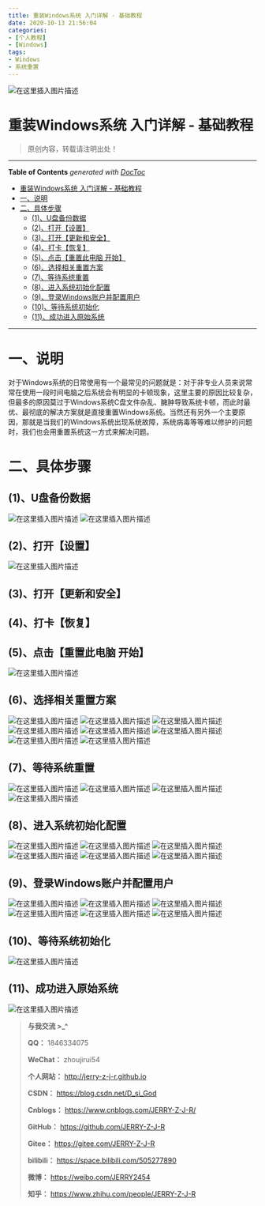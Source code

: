 ```yaml
---
title: 重装Windows系统 入门详解 - 基础教程
date: 2020-10-13 21:56:04
categories:
- [个人教程]
- [Windows]
tags:
- Windows
- 系统重置
---
```

![在这里插入图片描述](https://img-blog.csdnimg.cn/20201013232506507.jpg)
<!--more-->
# 重装Windows系统 入门详解 - 基础教程

> 原创内容，转载请注明出处！

---

<!-- START doctoc generated TOC please keep comment here to allow auto update -->
<!-- DON'T EDIT THIS SECTION, INSTEAD RE-RUN doctoc TO UPDATE -->
**Table of Contents**  *generated with [DocToc](https://github.com/thlorenz/doctoc)*

- [重装Windows系统 入门详解 - 基础教程](#%E9%87%8D%E8%A3%85windows%E7%B3%BB%E7%BB%9F-%E5%85%A5%E9%97%A8%E8%AF%A6%E8%A7%A3---%E5%9F%BA%E7%A1%80%E6%95%99%E7%A8%8B)
- [一、说明](#%E4%B8%80%E8%AF%B4%E6%98%8E)
- [二、具体步骤](#%E4%BA%8C%E5%85%B7%E4%BD%93%E6%AD%A5%E9%AA%A4)
  - [(1)、U盘备份数据](#1u%E7%9B%98%E5%A4%87%E4%BB%BD%E6%95%B0%E6%8D%AE)
  - [(2)、打开【设置】](#2%E6%89%93%E5%BC%80%E8%AE%BE%E7%BD%AE)
  - [(3)、打开【更新和安全】](#3%E6%89%93%E5%BC%80%E6%9B%B4%E6%96%B0%E5%92%8C%E5%AE%89%E5%85%A8)
  - [(4)、打卡【恢复】](#4%E6%89%93%E5%8D%A1%E6%81%A2%E5%A4%8D)
  - [(5)、点击【重置此电脑 开始】](#5%E7%82%B9%E5%87%BB%E9%87%8D%E7%BD%AE%E6%AD%A4%E7%94%B5%E8%84%91-%E5%BC%80%E5%A7%8B)
  - [(6)、选择相关重置方案](#6%E9%80%89%E6%8B%A9%E7%9B%B8%E5%85%B3%E9%87%8D%E7%BD%AE%E6%96%B9%E6%A1%88)
  - [(7)、等待系统重置](#7%E7%AD%89%E5%BE%85%E7%B3%BB%E7%BB%9F%E9%87%8D%E7%BD%AE)
  - [(8)、进入系统初始化配置](#8%E8%BF%9B%E5%85%A5%E7%B3%BB%E7%BB%9F%E5%88%9D%E5%A7%8B%E5%8C%96%E9%85%8D%E7%BD%AE)
  - [(9)、登录Windows账户并配置用户](#9%E7%99%BB%E5%BD%95windows%E8%B4%A6%E6%88%B7%E5%B9%B6%E9%85%8D%E7%BD%AE%E7%94%A8%E6%88%B7)
  - [(10)、等待系统初始化](#10%E7%AD%89%E5%BE%85%E7%B3%BB%E7%BB%9F%E5%88%9D%E5%A7%8B%E5%8C%96)
  - [(11)、成功进入原始系统](#11%E6%88%90%E5%8A%9F%E8%BF%9B%E5%85%A5%E5%8E%9F%E5%A7%8B%E7%B3%BB%E7%BB%9F)

<!-- END doctoc generated TOC please keep comment here to allow auto update -->

---

# 一、说明

对于Windows系统的日常使用有一个最常见的问题就是：对于非专业人员来说常常在使用一段时间电脑之后系统会有明显的卡顿现象，这里主要的原因比较复杂，但最多的原因莫过于Windows系统C盘文件杂乱、臃肿导致系统卡顿，而此时最优、最彻底的解决方案就是直接重置Windows系统。当然还有另外一个主要原因，那就是当我们的Windows系统出现系统故障，系统病毒等等难以修护的问题时，我们也会用重置系统这一方式来解决问题。

# 二、具体步骤

## (1)、U盘备份数据
![在这里插入图片描述](https://img-blog.csdnimg.cn/20201013231638644.jpg?x-oss-process=image/watermark,type_ZmFuZ3poZW5naGVpdGk,shadow_10,text_aHR0cHM6Ly9ibG9nLmNzZG4ubmV0L0Rfc2lfR29k,size_16,color_FFFFFF,t_70#pic_center)
![在这里插入图片描述](https://img-blog.csdnimg.cn/2020101323171588.jpg?x-oss-process=image/watermark,type_ZmFuZ3poZW5naGVpdGk,shadow_10,text_aHR0cHM6Ly9ibG9nLmNzZG4ubmV0L0Rfc2lfR29k,size_16,color_FFFFFF,t_70#pic_center)


## (2)、打开【设置】
![在这里插入图片描述](https://img-blog.csdnimg.cn/20201013231740186.jpg?x-oss-process=image/watermark,type_ZmFuZ3poZW5naGVpdGk,shadow_10,text_aHR0cHM6Ly9ibG9nLmNzZG4ubmV0L0Rfc2lfR29k,size_16,color_FFFFFF,t_70#pic_center)


## (3)、打开【更新和安全】

## (4)、打卡【恢复】

## (5)、点击【重置此电脑 开始】
![在这里插入图片描述](https://img-blog.csdnimg.cn/2020101323190082.jpg?x-oss-process=image/watermark,type_ZmFuZ3poZW5naGVpdGk,shadow_10,text_aHR0cHM6Ly9ibG9nLmNzZG4ubmV0L0Rfc2lfR29k,size_16,color_FFFFFF,t_70#pic_center)
## (6)、选择相关重置方案
![在这里插入图片描述](https://img-blog.csdnimg.cn/20201013232019857.jpg?x-oss-process=image/watermark,type_ZmFuZ3poZW5naGVpdGk,shadow_10,text_aHR0cHM6Ly9ibG9nLmNzZG4ubmV0L0Rfc2lfR29k,size_16,color_FFFFFF,t_70#pic_center)
![在这里插入图片描述](https://img-blog.csdnimg.cn/20201013232041880.jpg?x-oss-process=image/watermark,type_ZmFuZ3poZW5naGVpdGk,shadow_10,text_aHR0cHM6Ly9ibG9nLmNzZG4ubmV0L0Rfc2lfR29k,size_16,color_FFFFFF,t_70#pic_center)
![在这里插入图片描述](https://img-blog.csdnimg.cn/20201013232059135.jpg?x-oss-process=image/watermark,type_ZmFuZ3poZW5naGVpdGk,shadow_10,text_aHR0cHM6Ly9ibG9nLmNzZG4ubmV0L0Rfc2lfR29k,size_16,color_FFFFFF,t_70#pic_center)
![在这里插入图片描述](https://img-blog.csdnimg.cn/20201013232131268.jpg?x-oss-process=image/watermark,type_ZmFuZ3poZW5naGVpdGk,shadow_10,text_aHR0cHM6Ly9ibG9nLmNzZG4ubmV0L0Rfc2lfR29k,size_16,color_FFFFFF,t_70#pic_center)
![在这里插入图片描述](https://img-blog.csdnimg.cn/20201013232146815.jpg?x-oss-process=image/watermark,type_ZmFuZ3poZW5naGVpdGk,shadow_10,text_aHR0cHM6Ly9ibG9nLmNzZG4ubmV0L0Rfc2lfR29k,size_16,color_FFFFFF,t_70#pic_center)
![在这里插入图片描述](https://img-blog.csdnimg.cn/2020101323224128.jpg?x-oss-process=image/watermark,type_ZmFuZ3poZW5naGVpdGk,shadow_10,text_aHR0cHM6Ly9ibG9nLmNzZG4ubmV0L0Rfc2lfR29k,size_16,color_FFFFFF,t_70#pic_center)
![在这里插入图片描述](https://img-blog.csdnimg.cn/2020101323230272.jpg?x-oss-process=image/watermark,type_ZmFuZ3poZW5naGVpdGk,shadow_10,text_aHR0cHM6Ly9ibG9nLmNzZG4ubmV0L0Rfc2lfR29k,size_16,color_FFFFFF,t_70#pic_center)
![在这里插入图片描述](https://img-blog.csdnimg.cn/20201013232318342.jpg?x-oss-process=image/watermark,type_ZmFuZ3poZW5naGVpdGk,shadow_10,text_aHR0cHM6Ly9ibG9nLmNzZG4ubmV0L0Rfc2lfR29k,size_16,color_FFFFFF,t_70#pic_center)

## (7)、等待系统重置

![在这里插入图片描述](https://img-blog.csdnimg.cn/20201013232402545.jpg?x-oss-process=image/watermark,type_ZmFuZ3poZW5naGVpdGk,shadow_10,text_aHR0cHM6Ly9ibG9nLmNzZG4ubmV0L0Rfc2lfR29k,size_16,color_FFFFFF,t_70#pic_center)
![在这里插入图片描述](https://img-blog.csdnimg.cn/20201013232432752.jpg?x-oss-process=image/watermark,type_ZmFuZ3poZW5naGVpdGk,shadow_10,text_aHR0cHM6Ly9ibG9nLmNzZG4ubmV0L0Rfc2lfR29k,size_16,color_FFFFFF,t_70#pic_center)
![在这里插入图片描述](https://img-blog.csdnimg.cn/20201013232450802.jpg?x-oss-process=image/watermark,type_ZmFuZ3poZW5naGVpdGk,shadow_10,text_aHR0cHM6Ly9ibG9nLmNzZG4ubmV0L0Rfc2lfR29k,size_16,color_FFFFFF,t_70#pic_center)
![在这里插入图片描述](https://img-blog.csdnimg.cn/20201013232506507.jpg?x-oss-process=image/watermark,type_ZmFuZ3poZW5naGVpdGk,shadow_10,text_aHR0cHM6Ly9ibG9nLmNzZG4ubmV0L0Rfc2lfR29k,size_16,color_FFFFFF,t_70#pic_center)

## (8)、进入系统初始化配置

![在这里插入图片描述](https://img-blog.csdnimg.cn/2020101323262134.jpg?x-oss-process=image/watermark,type_ZmFuZ3poZW5naGVpdGk,shadow_10,text_aHR0cHM6Ly9ibG9nLmNzZG4ubmV0L0Rfc2lfR29k,size_16,color_FFFFFF,t_70#pic_center)
![在这里插入图片描述](https://img-blog.csdnimg.cn/20201013232637506.jpg?x-oss-process=image/watermark,type_ZmFuZ3poZW5naGVpdGk,shadow_10,text_aHR0cHM6Ly9ibG9nLmNzZG4ubmV0L0Rfc2lfR29k,size_16,color_FFFFFF,t_70#pic_center)
![在这里插入图片描述](https://img-blog.csdnimg.cn/2020101323271732.jpg?x-oss-process=image/watermark,type_ZmFuZ3poZW5naGVpdGk,shadow_10,text_aHR0cHM6Ly9ibG9nLmNzZG4ubmV0L0Rfc2lfR29k,size_16,color_FFFFFF,t_70#pic_center)
![在这里插入图片描述](https://img-blog.csdnimg.cn/2020101323274325.jpg?x-oss-process=image/watermark,type_ZmFuZ3poZW5naGVpdGk,shadow_10,text_aHR0cHM6Ly9ibG9nLmNzZG4ubmV0L0Rfc2lfR29k,size_16,color_FFFFFF,t_70#pic_center)
![在这里插入图片描述](https://img-blog.csdnimg.cn/20201013232801354.jpg?x-oss-process=image/watermark,type_ZmFuZ3poZW5naGVpdGk,shadow_10,text_aHR0cHM6Ly9ibG9nLmNzZG4ubmV0L0Rfc2lfR29k,size_16,color_FFFFFF,t_70#pic_center)
![在这里插入图片描述](https://img-blog.csdnimg.cn/20201013232835171.jpg?x-oss-process=image/watermark,type_ZmFuZ3poZW5naGVpdGk,shadow_10,text_aHR0cHM6Ly9ibG9nLmNzZG4ubmV0L0Rfc2lfR29k,size_16,color_FFFFFF,t_70#pic_center)


## (9)、登录Windows账户并配置用户

![在这里插入图片描述](https://img-blog.csdnimg.cn/20201013232858671.jpg?x-oss-process=image/watermark,type_ZmFuZ3poZW5naGVpdGk,shadow_10,text_aHR0cHM6Ly9ibG9nLmNzZG4ubmV0L0Rfc2lfR29k,size_16,color_FFFFFF,t_70#pic_center)
![在这里插入图片描述](https://img-blog.csdnimg.cn/20201013232919160.jpg?x-oss-process=image/watermark,type_ZmFuZ3poZW5naGVpdGk,shadow_10,text_aHR0cHM6Ly9ibG9nLmNzZG4ubmV0L0Rfc2lfR29k,size_16,color_FFFFFF,t_70#pic_center)
![在这里插入图片描述](https://img-blog.csdnimg.cn/20201013232937299.jpg?x-oss-process=image/watermark,type_ZmFuZ3poZW5naGVpdGk,shadow_10,text_aHR0cHM6Ly9ibG9nLmNzZG4ubmV0L0Rfc2lfR29k,size_16,color_FFFFFF,t_70#pic_center)
![在这里插入图片描述](https://img-blog.csdnimg.cn/20201013233001253.jpg?x-oss-process=image/watermark,type_ZmFuZ3poZW5naGVpdGk,shadow_10,text_aHR0cHM6Ly9ibG9nLmNzZG4ubmV0L0Rfc2lfR29k,size_16,color_FFFFFF,t_70#pic_center)
![在这里插入图片描述](https://img-blog.csdnimg.cn/20201013233046159.jpg?x-oss-process=image/watermark,type_ZmFuZ3poZW5naGVpdGk,shadow_10,text_aHR0cHM6Ly9ibG9nLmNzZG4ubmV0L0Rfc2lfR29k,size_16,color_FFFFFF,t_70#pic_center)
![在这里插入图片描述](https://img-blog.csdnimg.cn/20201013233131144.jpg?x-oss-process=image/watermark,type_ZmFuZ3poZW5naGVpdGk,shadow_10,text_aHR0cHM6Ly9ibG9nLmNzZG4ubmV0L0Rfc2lfR29k,size_16,color_FFFFFF,t_70#pic_center)


## (10)、等待系统初始化

![在这里插入图片描述](https://img-blog.csdnimg.cn/20201013233202760.jpg?x-oss-process=image/watermark,type_ZmFuZ3poZW5naGVpdGk,shadow_10,text_aHR0cHM6Ly9ibG9nLmNzZG4ubmV0L0Rfc2lfR29k,size_16,color_FFFFFF,t_70#pic_center)

## (11)、成功进入原始系统
![在这里插入图片描述](https://img-blog.csdnimg.cn/20201013233231340.jpg?x-oss-process=image/watermark,type_ZmFuZ3poZW5naGVpdGk,shadow_10,text_aHR0cHM6Ly9ibG9nLmNzZG4ubmV0L0Rfc2lfR29k,size_16,color_FFFFFF,t_70#pic_center)


> **与我交流 >_^**
>
> **QQ：** 1846334075
>
> **WeChat：** zhoujirui54
>
> **个人网站：** <http://jerry-z-j-r.github.io>	
>
> **CSDN：** <https://blog.csdn.net/D_si_God>
>
> **Cnblogs：** <https://www.cnblogs.com/JERRY-Z-J-R/>
>
> **GitHub：** <https://github.com/JERRY-Z-J-R>
>
> **Gitee：** <https://gitee.com/JERRY-Z-J-R>
>
> **bilibili：** <https://space.bilibili.com/505277890>
>
> **微博：** <https://weibo.com/JERRY2454>
>
> **知乎：** <https://www.zhihu.com/people/JERRY-Z-J-R>
